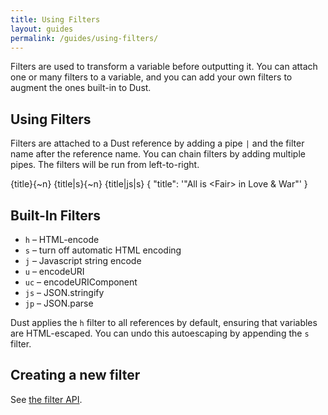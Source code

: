 ```yaml
---
title: Using Filters
layout: guides
permalink: /guides/using-filters/
---
```


Filters are used to transform a variable before outputting it. You can attach one or many filters to a variable, and you can add your own filters to augment the ones built-in to Dust.

## Using Filters

Filters are attached to a Dust reference by adding a pipe `|` and the filter name after the reference name. You can chain filters by adding multiple pipes. The filters will be run from left-to-right.

<dust-demo templatename="filters">
<dust-demo-template showtemplatename="true">{title}{~n}
{title|s}{~n}
{title|js|s}</dust-demo-template>
<dust-demo-json>{
  "title": '"All is &lt;Fair&gt; in Love & War"'
}</dust-demo-json>
</dust-demo>

## Built-In Filters

* `h` &ndash; HTML-encode
* `s` &ndash; turn off automatic HTML encoding
* `j` &ndash; Javascript string encode
* `u` &ndash; encodeURI
* `uc` &ndash; encodeURIComponent
* `js` &ndash; JSON.stringify
* `jp` &ndash; JSON.parse

Dust applies the `h` filter to all references by default, ensuring that variables are HTML-escaped. You can undo this autoescaping by appending the `s` filter.

## Creating a new filter

See [the filter API](/docs/filter-api).
